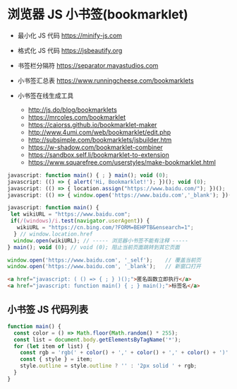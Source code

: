 # 浏览器 JS 小书签(bookmarklet)

- 最小化 JS 代码 https://minify-js.com
- 格式化 JS 代码 https://jsbeautify.org

- 书签栏分隔符 https://separator.mayastudios.com
- 小书签汇总表 https://www.runningcheese.com/bookmarklets
- 小书签在线生成工具
  * http://js.do/blog/bookmarklets
  * https://mrcoles.com/bookmarklet
  * https://caiorss.github.io/bookmarklet-maker
  * http://www.4umi.com/web/bookmarklet/edit.php
  * http://subsimple.com/bookmarklets/jsbuilder.htm
  * https://w-shadow.com/bookmarklet-combiner
  * https://sandbox.self.li/bookmarklet-to-extension
  * https://www.squarefree.com/userstyles/make-bookmarklet.html

```js
javascript: function main() { ; } main(); void (0);
javascript: (() => { alert('Hi, Bookmarklet!'); })(); void (0);
javascript: (() => { location.assign("https://www.baidu.com/"); })();
javascript: (() => { window.open('https://www.baidu.com','_blank'); })();

javascript: function main() {
 let wikiURL = "https://www.baidu.com";
 if(/(windows)/i.test(navigator.userAgent)) {
   wikiURL = "https://cn.bing.com/?FORM=BEHPTB&ensearch=1";
  } // window.location.href
  window.open(wikiURL); // ----- 浏览器小书签不能有注释 -----
} main(); void (0); // void (0); 阻止当前页面跳转到其它页面

window.open('https://www.baidu.com', '_self');    // 覆盖当前页
window.open('https://www.baidu.com', '_blank');   // 新窗口打开
```

<!--
function main() { ... }
javascript:(()=>{ ... })();

浏览器 Edge 和 Chrome 的数据通用
书签数据：path/to/User Data/Default/Bookmarks
书签图标：path/to/User Data/Default/Favicons
历史记录：path/to/User Data/Default/History
搜索引擎：path/to/User Data/Default/Web Data
-->

```html
<a href="javascript: ( () => { ; } )();">匿名函数立即执行</a>
<a href="javascript: function main() { ; } main();">标签名</a>
```

## 小书签 JS 代码列表

```js
function main() {
  const color = () => Math.floor(Math.random() * 255);
  const list = document.body.getElementsByTagName('*');
  for (let item of list) {
    const rgb = 'rgb(' + color() + ',' + color() + ',' + color() + ')';
    const { style } = item;
    style.outline = style.outline ? '' : '2px solid ' + rgb;
  }
}
```
